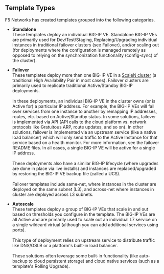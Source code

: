 ## Template Types
F5 Networks has created templates grouped into the following categories.

  - **Standalone** <br>These templates deploy an individual BIG-IP VE. Standalone BIG-IP VEs are primarily used for Dev/Test/Staging, Replacing/Upgrading individual instances in traditional failover clusters (see Failover), and/or scaling out (for deployments where the configuration is managed remotely as opposed to relying on the synchronization functionality (config-sync)  of the cluster).

  - **Failover** <br> These templates deploy more than one BIG-IP VE in a <a href="http://www.f5.com/pdf/white-papers/scalen-elastic-infrastructure-white-paper.pdf">ScaleN cluster</a> (a traditional High Availability Pair in most cases). Failover clusters are primarily used to replicate traditional Active/Standby BIG-IP deployments. <br>  
  In these deployments, an individual BIG-IP VE in the cluster owns (or is Active for) a particular IP address. For example, the BIG-IP VEs will fail over services from one instance to another by remapping IP addresses, routes, etc. based on Active/Standby status. In some solutions, failover is implemented via API (API calls to the cloud platform vs. network protocols like Gratuitous ARP, route updates, and so on). In other solutions, failover is implemented via an upstream service (like a native load balancer) which will only send traffic to the Active Instance for that service based on a health monitor. For more information, see the failover README files. In all cases, a single BIG-IP VE will be active for a single IP address.   <br>  
  These deployments also have a similar BIG-IP lifecycle (where upgrades are done in place via live installs) and instances are replaced/upgraded by restoring the BIG-IP VE backup file (called a UCS).<br>  
  Failover templates include same-net, where instances in the cluster are deployed on the same subnet (L3), and across-net where instances in cluster are deployed across L3 subnets.  




  - **Autoscale** <br> These templates deploy a group of BIG-IP VEs that scale in and out based on thresholds you configure in the template. The BIG-IP VEs are all Active and are primarily used to scale out an individual L7 service on a single wildcard virtual (although you can add additional services using ports).  <br>  
  This type of deployment relies on upstream service to distribute traffic like DNS/GSLB or a platform's built-in load balancer.<br>  
  These solutions often leverage some built-in functionality (like auto-backup to cloud persistent storage) and cloud native services (such as a template's Rolling Upgrade). 